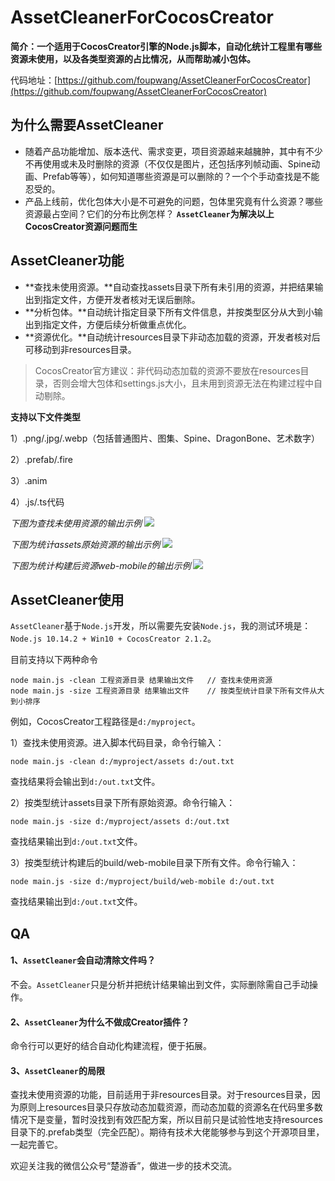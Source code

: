 # AssetCleanerForCocosCreator
**简介：一个适用于CocosCreator引擎的Node.js脚本，自动化统计工程里有哪些资源未使用，以及各类型资源的占比情况，从而帮助减小包体。**

代码地址：[https://github.com/foupwang/AssetCleanerForCocosCreator](https://github.com/foupwang/AssetCleanerForCocosCreator)

## 为什么需要AssetCleaner
- 随着产品功能增加、版本迭代、需求变更，项目资源越来越臃肿，其中有不少不再使用或未及时删除的资源（不仅仅是图片，还包括序列帧动画、Spine动画、Prefab等等），如何知道哪些资源是可以删除的？一个个手动查找是不能忍受的。
- 产品上线前，优化包体大小是不可避免的问题，包体里究竟有什么资源？哪些资源最占空间？它们的分布比例怎样？
**`AssetCleaner`为解决以上CocosCreator资源问题而生**
## AssetCleaner功能
- **查找未使用资源。**自动查找assets目录下所有未引用的资源，并把结果输出到指定文件，方便开发者核对无误后删除。
- **分析包体。**自动统计指定目录下所有文件信息，并按类型区分从大到小输出到指定文件，方便后续分析做重点优化。
- **资源优化。**自动统计resources目录下非动态加载的资源，开发者核对后可移动到非resources目录。
> CocosCreator官方建议：非代码动态加载的资源不要放在resources目录，否则会增大包体和settings.js大小，且未用到资源无法在构建过程中自动剔除。

**支持以下文件类型**

  1）.png/.jpg/.webp（包括普通图片、图集、Spine、DragonBone、艺术数字）
  
  2）.prefab/.fire
  
  3）.anim
  
  4）.js/.ts代码

*下图为查找未使用资源的输出示例*
![](http://47.104.72.146/wp-content/uploads/2019/09/clean.png)

*下图为统计assets原始资源的输出示例*
![](http://47.104.72.146/wp-content/uploads/2019/09/size1.png)

*下图为统计构建后资源web-mobile的输出示例*
![](http://47.104.72.146/wp-content/uploads/2019/09/size2.png)
## AssetCleaner使用
`AssetCleaner`基于`Node.js`开发，所以需要先安装`Node.js`，我的测试环境是：`Node.js 10.14.2 + Win10 + CocosCreator 2.1.2`。

目前支持以下两种命令
```
node main.js -clean 工程资源目录 结果输出文件  	// 查找未使用资源
node main.js -size 工程资源目录 结果输出文件	// 按类型统计目录下所有文件从大到小排序
```
例如，CocosCreator工程路径是`d:/myproject`。

1）查找未使用资源。进入脚本代码目录，命令行输入：
```
node main.js -clean d:/myproject/assets d:/out.txt
```
查找结果将会输出到`d:/out.txt`文件。

2）按类型统计assets目录下所有原始资源。命令行输入：
```
node main.js -size d:/myproject/assets d:/out.txt
```
查找结果输出到`d:/out.txt`文件。

3）按类型统计构建后的build/web-mobile目录下所有文件。命令行输入：
```
node main.js -size d:/myproject/build/web-mobile d:/out.txt
```
查找结果输出到`d:/out.txt`文件。

## QA
#### 1、`AssetCleaner`会自动清除文件吗？
不会。`AssetCleaner`只是分析并把统计结果输出到文件，实际删除需自己手动操作。
#### 2、`AssetCleaner`为什么不做成Creator插件？
命令行可以更好的结合自动化构建流程，便于拓展。
#### 3、`AssetCleaner`的局限
查找未使用资源的功能，目前适用于非resources目录。对于resources目录，因为原则上resources目录只存放动态加载资源，而动态加载的资源名在代码里多数情况下是变量，暂时没找到有效匹配方案，所以目前只是试验性地支持resources目录下的.prefab类型（完全匹配）。期待有技术大佬能够参与到这个开源项目里，一起完善它。

欢迎关注我的微信公众号“楚游香”，做进一步的技术交流。